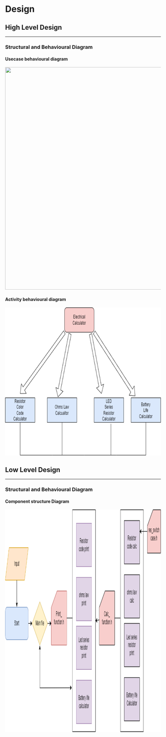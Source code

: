 # Design

## High Level Design 
-----------------------------------------------------------
### Structural and Behavioural Diagram
#### Usecase behavioural diagram
<img src="https://github.com/debasish2110/LTTS-C-MiniProject/blob/master/2_Design/Usecase%20Behaviour%20diagram.png" width="1080" height="720">

#### Activity behavioural diagram
<img src="https://github.com/Suneesh-S/M1_Electrical_Calculator/blob/1fb8d9e8a2b9f4867f17d96dd94579214c13e2bb/2_Design/high%20level%20flowchart%202.png" width="1080" height="480">



## Low Level Design 
-----------------------------------------
### Structural and Behavioural Diagram
#### Component structure Diagram
<img src="https://github.com/Suneesh-S/M1_Electrical_Calculator/blob/5727bf16e483ce4250fd6540b839c39aacaba188/2_Design/Low_level_Design.png" width="1080" height="720">
